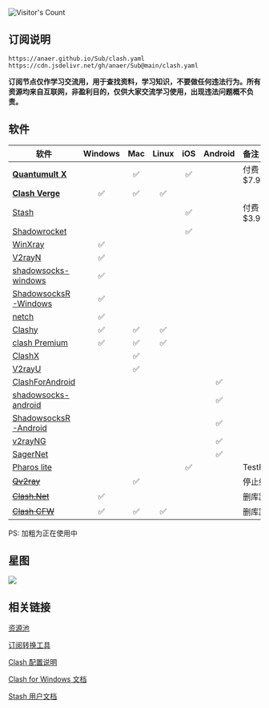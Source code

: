 ![Visitor's Count](https://profile-counter.glitch.me/anaer_Sub/count.svg)

## 订阅说明

```
https://anaer.github.io/Sub/clash.yaml
https://cdn.jsdelivr.net/gh/anaer/Sub@main/clash.yaml
```

**订阅节点仅作学习交流用，用于查找资料，学习知识，不要做任何违法行为。所有资源均来自互联网，非盈利目的，仅供大家交流学习使用，出现违法问题概不负责。**

## 软件

| 软件                                                                                    | Windows | Mac | Linux | iOS | Android | 备注       |
| --------------------------------------------------------------------------------------- | :-----: | :-: | :---: | :-: | :-----: | :--------- |
| [**Quantumult X**](https://apps.apple.com/us/app/id1443988620)                          |         | ✅  |       | ✅  |         | 付费 $7.99 |
| [**Clash Verge**](https://github.com/zzzgydi/clash-verge/releases)                      |   ✅    | ✅  |  ✅   |     |         |
| [Stash](https://apps.apple.com/app/stash/id1596063349)                                  |         |     |       | ✅  |         | 付费 $3.99 |
| [Shadowrocket](https://apps.apple.com/bo/app/shadowrocket/id932747118?l=en)             |         |     |       | ✅  |         |
| [WinXray](https://github.com/TheMRLL/winxray/releases)                                  |   ✅    |     |       |     |         |
| [V2rayN](https://github.com/2dust/v2rayN/releases)                                      |   ✅    |     |       |     |         |
| [shadowsocks-windows](https://github.com/shadowsocks/shadowsocks-windows/releases)      |   ✅    |     |       |     |         |
| [ShadowsocksR-Windows](https://github.com/HMBSbige/ShadowsocksR-Windows/releases)       |   ✅    |     |       |     |         |
| [netch](https://github.com/netchx/netch/releases)                                       |   ✅    |     |       |     |         |
| [Clashy](https://github.com/SpongeNobody/Clashy/releases)                               |   ✅    | ✅  |  ✅   |     |         |
| [clash Premium](https://github.com/Dreamacro/clash/releases/tag/premium)                |   ✅    | ✅  |  ✅   |     |         |
| [ClashX](https://github.com/yichengchen/clashX/releases)                                |         | ✅  |       |     |         |
| [V2rayU](https://github.com/yanue/V2rayU/releases)                                      |         | ✅  |       |     |         |
| [ClashForAndroid](https://github.com/Kr328/ClashForAndroid/releases)                    |         |     |       |     |   ✅    |
| [shadowsocks-android](https://github.com/shadowsocks/shadowsocks-android/releases)      |         |     |       |     |   ✅    |
| [ShadowsocksR-Android](https://github.com/HMBSbige/ShadowsocksR-Android/releases)       |         |     |       |     |   ✅    |
| [v2rayNG](https://github.com/2dust/v2rayNG/releases)                                    |         |     |       |     |   ✅    |
| [SagerNet](https://github.com/SagerNet/SagerNet/releases)                               |         |     |       |     |   ✅    |
| [Pharos lite]()                                                                         |         |     |       | ✅  |         | TestFlight |
| [~~Qv2ray~~](https://github.com/Qv2ray/Qv2ray/releases)                                 |         | ✅  |       |     |         | 停止维护   |
| [~~Clash.Net~~](https://github.com/ClashDotNetFramework/ClashDotNetFramework/releases/) |   ✅    |     |       |     |         | 删库跑路   |
| [~~Clash CFW~~](https://github.com/Fndroid/clash_for_windows_pkg/releases)              |   ✅    | ✅  |  ✅  |     |         | 删库跑路   |

PS: 加粗为正在使用中

## 星图

<!-- ![Stargazers over time](https://starchart.cc/anaer/Sub.svg) -->

<!-- ![Stargazers repo roster for @anaer/Sub](https://reporoster.com/stars/anaer/Sub) -->

<!-- ![Star History Chart](https://api.star-history.com/svg?repos=anaer/Sub&type=Date) -->

<img src="https://api.star-history.com/svg?repos=anaer/Sub&type=Date" onerror="this.src=&apos;https://starchart.cc/anaer/Sub.svg&apos;"/>

## 相关链接

[资源池](https://cn.bing.com/search?q=free+proxies+%E7%9B%AE%E5%89%8D%E5%85%B1%E6%9C%89%E6%8A%93%E5%8F%96%E6%BA%90)

[订阅转换工具](https://cn.bing.com/search?q=%E7%94%9F%E6%88%90%E8%AE%A2%E9%98%85%E9%93%BE%E6%8E%A5+intitle%3A%E8%AE%A2%E9%98%85%E8%BD%AC%E6%8D%A2)

[Clash 配置说明](https://lancellc.gitbook.io/clash/)

[Clash for Windows 文档](https://docs.cfw.lbyczf.com/)

[Stash 用户文档](https://stash.wiki/)
